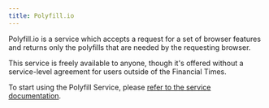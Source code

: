 ```yaml
---
title: Polyfill.io
---
```



Polyfill.io is a service which accepts a request for a set of browser features and returns only the polyfills that are needed by the requesting browser.

This service is freely available to anyone, though it's offered without a service-level agreement for users outside of the Financial Times.

To start using the Polyfill Service, please <a href="https://polyfill.io/">refer to the service documentation</a>.
